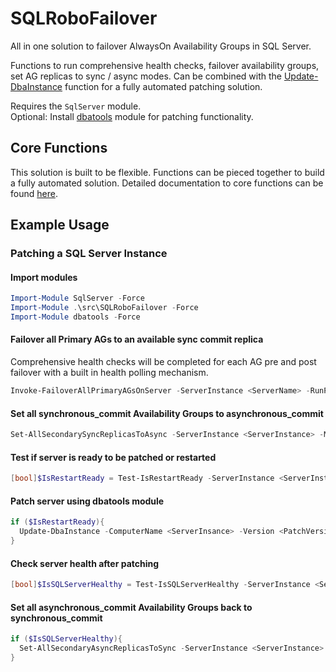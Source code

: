 # SQLRoboFailover

All in one solution to failover AlwaysOn Availability Groups in SQL Server.

Functions to run comprehensive health checks, failover availability groups, set AG replicas to sync / async modes. Can be combined with the [Update-DbaInstance](https://docs.dbatools.io/#Update-DbaInstance) function for a fully automated patching solution. 

Requires the `SqlServer` module.  
Optional: Install [dbatools](https://dbatools.io/) module for patching functionality.

## Core Functions

This solution is built to be flexible. Functions can be pieced together to build a fully automated solution. Detailed documentation to core functions can be found [here](./docs/CoreFunctions.md). 

## Example Usage

### Patching a SQL Server Instance

#### Import modules

```powershell
Import-Module SqlServer -Force
Import-Module .\src\SQLRoboFailover -Force
Import-Module dbatools -Force
```

#### Failover all Primary AGs to an available sync commit replica
Comprehensive health checks will be completed for each AG pre and post failover with a built in health polling mechanism.

```powershell
Invoke-FailoverAllPrimaryAGsOnServer -ServerInstance <ServerName> -RunPostFailoverChecks -ScriptOnly:$false -Confirm
```

#### Set all synchronous_commit Availability Groups to asynchronous_commit
```powershell
Set-AllSecondarySyncReplicasToAsync -ServerInstance <ServerInstance> -MaintainHAForAGs -ScriptOnly:$false -Confirm
```

#### Test if server is ready to be patched or restarted
```powershell
[bool]$IsRestartReady = Test-IsRestartReady -ServerInstance <ServerInstance> -Verbose
```

#### Patch server using dbatools module
```powershell
if ($IsRestartReady){
  Update-DbaInstance -ComputerName <ServerInsance> -Version <PatchVersion> -Path \\network\share
}
```

#### Check server health after patching
```powershell
[bool]$IsSQLServerHealthy = Test-IsSQLServerHealthy -ServerInstance <ServerInstance> -RunExtendedAGChecks -Verbose
```

#### Set all asynchronous_commit Availability Groups back to synchronous_commit
```powershell
if ($IsSQLServerHealthy){
  Set-AllSecondaryAsyncReplicasToSync -ServerInstance <ServerInstance> -ForceSingleSyncCopy -ScriptOnly:$false -Confirm
}
```


